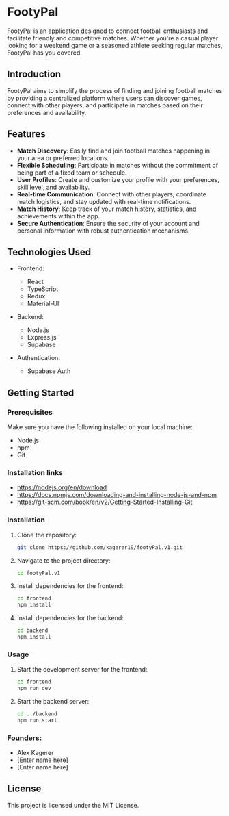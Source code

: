 # FootyPal

FootyPal is an application designed to connect football enthusiasts and facilitate friendly and competitive matches. Whether you're a casual player looking for a weekend game or a seasoned athlete seeking regular matches, FootyPal has you covered.

## Introduction

FootyPal aims to simplify the process of finding and joining football matches by providing a centralized platform where users can discover games, connect with other players, and participate in matches based on their preferences and availability.

## Features

- **Match Discovery**: Easily find and join football matches happening in your area or preferred locations.
- **Flexible Scheduling**: Participate in matches without the commitment of being part of a fixed team or schedule.
- **User Profiles**: Create and customize your profile with your preferences, skill level, and availability.
- **Real-time Communication**: Connect with other players, coordinate match logistics, and stay updated with real-time notifications.
- **Match History**: Keep track of your match history, statistics, and achievements within the app.
- **Secure Authentication**: Ensure the security of your account and personal information with robust authentication mechanisms.

## Technologies Used

- Frontend:
  - React
  - TypeScript
  - Redux
  - Material-UI

- Backend:
  - Node.js
  - Express.js
  - Supabase

- Authentication:
  - Supabase Auth

## Getting Started

### Prerequisites

Make sure you have the following installed on your local machine:

- Node.js
- npm
- Git

### Installation links
- https://nodejs.org/en/download
- https://docs.npmjs.com/downloading-and-installing-node-js-and-npm
- https://git-scm.com/book/en/v2/Getting-Started-Installing-Git

### Installation

1. Clone the repository:

    ```bash
    git clone https://github.com/kagerer19/footyPal.v1.git
    ```

2. Navigate to the project directory:

    ```bash
    cd footyPal.v1
    ```

3. Install dependencies for the frontend:

    ```bash
    cd frontend
    npm install
    ```

4. Install dependencies for the backend:

    ```bash
    cd backend
    npm install
    ```

### Usage

1. Start the development server for the frontend:

    ```bash
    cd frontend
    npm run dev 
    ```

2. Start the backend server:

    ```bash
    cd ../backend
    npm run start
    ```

### Founders: 

- Alex Kagerer
- [Enter name here]
- [Enter name here]

## License

This project is licensed under the MIT License.
